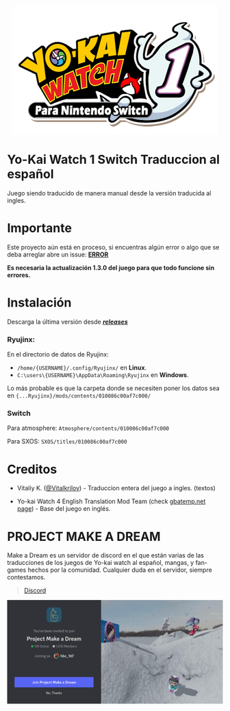 <div align="center">
    <img src="./images/yo-kai-switch-soda1.png"/>
</div>

# Yo-Kai Watch 1 Switch Traduccion al español
Juego siendo traducido de manera manual desde la versión traducida al ingles.
# Importante
Este proyecto aún está en proceso, si encuentras algún error o algo que se deba arreglar abre un issue: [**ERROR**](https://github.com/REY3DS/YKW4_ES/issues)

**Es necesaria la actualización 1.3.0 del juego para que todo funcione sin errores.**
# Instalación
Descarga la última versión desde [***releases***](https://github.com/yokaikomami07/YKW1SWITCH-ES/releases)

### Ryujinx:
En el directorio de datos de Ryujinx:
 - `/home/{USERNAME}/.config/Ryujinx/` en **Linux**.
 - `C:\users\{USERNAME}\AppData\Roaming\Ryujinx` en **Windows**.

Lo más probable es que la carpeta donde se necesiten poner los datos sea en `{...Ryujinx}/mods/contents/010086c00af7c000/`

### Switch
Para atmosphere: `Atmosphere/contents/010086c00af7c000`

Para SXOS: `SXOS/titles/010086c00af7c000`

# Creditos
- Vitaliy K. ([@Vitalkrilov](https://github.com/Vitalkrilov)) \- Traduccion entera del juego a ingles. (textos)

- Yo-kai Watch 4 English Translation Mod Team (check [gbatemp.net page](https://gbatemp.net/threads/wip-yo-kai-watch-4-switch-english-translation-project.580560/)) - Base del juego en inglés.

# PROJECT MAKE A DREAM
Make a Dream es un servidor de discord en el que están varias de las traducciones de los juegos de Yo-kai watch al español, mangas, y fan-games hechos por la comunidad.
Cualquier duda en el servidor, siempre contestamos.

> [Discord](https://discord.gg/project-make-a-dream-846980324034347008)

<img src="./images//discordmakeadream.png">
